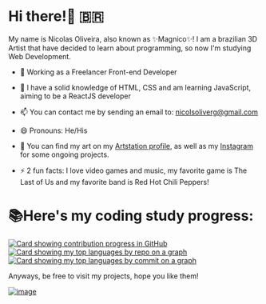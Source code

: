 # Hi there!👋 🇧🇷

My name is Nicolas Oliveira, also known as ✨Magnico✨!
I am a brazilian 3D Artist that have decided to learn about programming, so now I'm studying Web Development.

- 🔭 Working as a Freelancer Front-end Developer

- 🌱 I have a solid knowledge of HTML, CSS and am learning JavaScript, aiming to be a ReactJS developer

- 📫 You can contact me by sending an email to: nicolsoliverg@gmail.com

- 😄 Pronouns: He/His

- 🎨 You can find my art on my [Artstation profile](https://www.artstation.com/magnico/), as well as my [Instagram](https://www.instagram.com/magnic0/) for some ongoing projects.

- ⚡ 2 fun facts: I love video games and music, my favorite game is The Last of Us and my favorite band is Red Hot Chili Peppers!

# 📚Here's my coding study progress:

[![Card showing contribution progress in GitHub](http://github-profile-summary-cards.vercel.app/api/cards/profile-details?username=magnic0&theme=github_dark)](#)
[![Card showing my top languages by repo on a graph](http://github-profile-summary-cards.vercel.app/api/cards/repos-per-language?username=magnic0&theme=github_dark)](#)
[![Card showing my top languages by commit on a graph](http://github-profile-summary-cards.vercel.app/api/cards/most-commit-language?username=magnic0&theme=github_dark)](#)

Anyways, be free to visit my projects, hope you like them!

[![image](https://c.tenor.com/f_RKzxmT4joAAAAC/cheers-joel.gif)](#)

